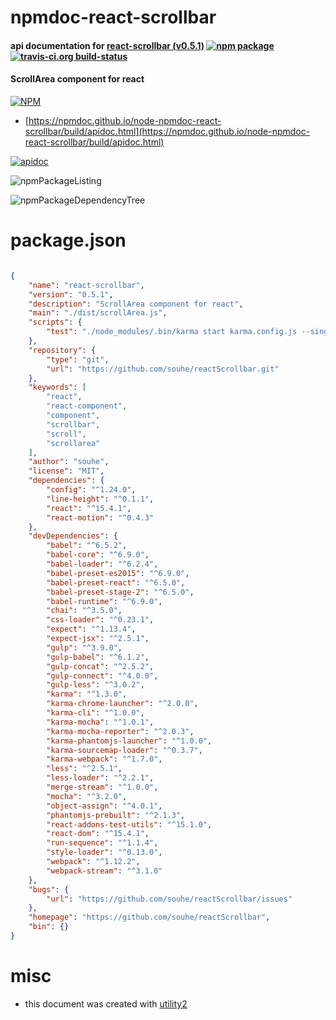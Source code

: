 # npmdoc-react-scrollbar

#### api documentation for  [react-scrollbar (v0.5.1)](https://github.com/souhe/reactScrollbar)  [![npm package](https://img.shields.io/npm/v/npmdoc-react-scrollbar.svg?style=flat-square)](https://www.npmjs.org/package/npmdoc-react-scrollbar) [![travis-ci.org build-status](https://api.travis-ci.org/npmdoc/node-npmdoc-react-scrollbar.svg)](https://travis-ci.org/npmdoc/node-npmdoc-react-scrollbar)

#### ScrollArea component for react

[![NPM](https://nodei.co/npm/react-scrollbar.png?downloads=true&downloadRank=true&stars=true)](https://www.npmjs.com/package/react-scrollbar)

- [https://npmdoc.github.io/node-npmdoc-react-scrollbar/build/apidoc.html](https://npmdoc.github.io/node-npmdoc-react-scrollbar/build/apidoc.html)

[![apidoc](https://npmdoc.github.io/node-npmdoc-react-scrollbar/build/screenCapture.buildCi.browser.%252Ftmp%252Fbuild%252Fapidoc.html.png)](https://npmdoc.github.io/node-npmdoc-react-scrollbar/build/apidoc.html)

![npmPackageListing](https://npmdoc.github.io/node-npmdoc-react-scrollbar/build/screenCapture.npmPackageListing.svg)

![npmPackageDependencyTree](https://npmdoc.github.io/node-npmdoc-react-scrollbar/build/screenCapture.npmPackageDependencyTree.svg)



# package.json

```json

{
    "name": "react-scrollbar",
    "version": "0.5.1",
    "description": "ScrollArea component for react",
    "main": "./dist/scrollArea.js",
    "scripts": {
        "test": "./node_modules/.bin/karma start karma.config.js --single-run --browsers PhantomJS"
    },
    "repository": {
        "type": "git",
        "url": "https://github.com/souhe/reactScrollbar.git"
    },
    "keywords": [
        "react",
        "react-component",
        "component",
        "scrollbar",
        "scroll",
        "scrollarea"
    ],
    "author": "souhe",
    "license": "MIT",
    "dependencies": {
        "config": "^1.24.0",
        "line-height": "^0.1.1",
        "react": "^15.4.1",
        "react-motion": "^0.4.3"
    },
    "devDependencies": {
        "babel": "^6.5.2",
        "babel-core": "^6.9.0",
        "babel-loader": "^6.2.4",
        "babel-preset-es2015": "^6.9.0",
        "babel-preset-react": "^6.5.0",
        "babel-preset-stage-2": "^6.5.0",
        "babel-runtime": "^6.9.0",
        "chai": "^3.5.0",
        "css-loader": "^0.23.1",
        "expect": "^1.13.4",
        "expect-jsx": "^2.5.1",
        "gulp": "^3.9.0",
        "gulp-babel": "^6.1.2",
        "gulp-concat": "^2.5.2",
        "gulp-connect": "^4.0.0",
        "gulp-less": "^3.0.2",
        "karma": "^1.3.0",
        "karma-chrome-launcher": "^2.0.0",
        "karma-cli": "^1.0.0",
        "karma-mocha": "^1.0.1",
        "karma-mocha-reporter": "^2.0.3",
        "karma-phantomjs-launcher": "^1.0.0",
        "karma-sourcemap-loader": "^0.3.7",
        "karma-webpack": "^1.7.0",
        "less": "^2.5.1",
        "less-loader": "^2.2.1",
        "merge-stream": "^1.0.0",
        "mocha": "^3.2.0",
        "object-assign": "^4.0.1",
        "phantomjs-prebuilt": "^2.1.3",
        "react-addons-test-utils": "^15.1.0",
        "react-dom": "^15.4.1",
        "run-sequence": "^1.1.4",
        "style-loader": "^0.13.0",
        "webpack": "^1.12.2",
        "webpack-stream": "^3.1.0"
    },
    "bugs": {
        "url": "https://github.com/souhe/reactScrollbar/issues"
    },
    "homepage": "https://github.com/souhe/reactScrollbar",
    "bin": {}
}
```



# misc
- this document was created with [utility2](https://github.com/kaizhu256/node-utility2)
